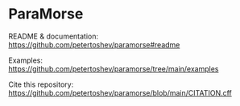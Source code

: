 <!-- simple file for rendering on pypi.org -->

# ParaMorse

README & documentation:  
https://github.com/petertoshev/paramorse#readme

Examples:  
https://github.com/petertoshev/paramorse/tree/main/examples

Cite this repository:  
https://github.com/petertoshev/paramorse/blob/main/CITATION.cff